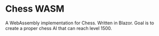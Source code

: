 # Chess WASM

A WebAssembly implementation for Chess. Written in Blazor. Goal is to create a proper chess AI that can reach level 1500.